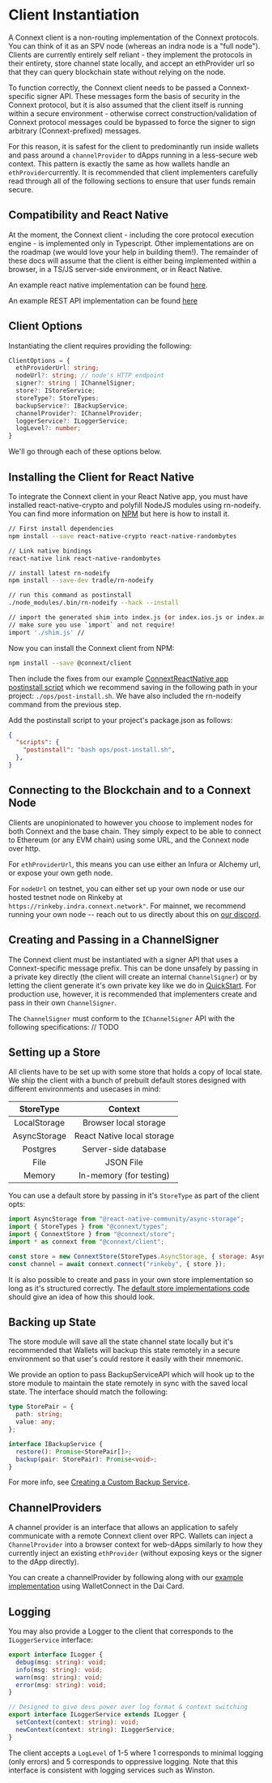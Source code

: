 # Client Instantiation

A Connext client is a non-routing implementation of the Connext protocols. You can think of it as an SPV node (whereas an indra node is a "full node"). Clients are currently entirely self reliant - they implement the protocols in their entirety, store channel state locally, and accept an ethProvider url so that they can query blockchain state without relying on the node.

To function correctly, the Connext client needs to be passed a Connext-specific signer API. These messages form the basis of security in the Connext protocol, but it is also assumed that the client itself is running within a secure environment - otherwise correct construction/validation of Connext protocol messages could be bypassed to force the signer to sign arbitrary (Connext-prefixed) messages.

For this reason, it is safest for the client to predominantly run inside wallets and pass around a `channelProvider` to dApps running in a less-secure web context. This pattern is exactly the same as how wallets handle an `ethProvider`currently. It is recommended that client implementers carefully read through all of the following sections to ensure that user funds remain secure.

## Compatibility and React Native

At the moment, the Connext client - including the core protocol execution engine - is implemented only in Typescript. Other implementations are on the roadmap (we would love your help in building them!). The remainder of these docs will assume that the client is either being implemented within a browser, in a TS/JS server-side environment, or in React Native.

An example react native implementation can be found [here](https://github.com/ConnextProject/ConnextReactNative).

An example REST API implementation can be found [here](https://github.com/ConnextProject/rest-api-client)

## Client Options

Instantiating the client requires providing the following:

```typescript
ClientOptions = {
  ethProviderUrl: string;
  nodeUrl?: string; // node's HTTP endpoint
  signer?: string | IChannelSigner;
  store?: IStoreService;
  storeType?: StoreTypes;
  backupService?: IBackupService;
  channelProvider?: IChannelProvider;
  loggerService?: ILoggerService;
  logLevel?: number;
}
```

We'll go through each of these options below.

## Installing the Client for React Native

To integrate the Connext client in your React Native app, you must have installed react-native-crypto and polyfill NodeJS modules using rn-nodeify. You can find more information on [NPM](https://www.npmjs.com/package/react-native-crypto) but here is how to install it.

```sh
// First install dependencies
npm install --save react-native-crypto react-native-randombytes

// Link native bindings
react-native link react-native-randombytes

// install latest rn-nodeify
npm install --save-dev tradle/rn-nodeify

// run this command as postinstall
./node_modules/.bin/rn-nodeify --hack --install

// import the generated shim into index.js (or index.ios.js or index.android.js)
// make sure you use `import` and not require! 
import './shim.js' // 
```

Now you can install the Connext client from NPM:

```sh
npm install --save @connext/client
```

Then include the fixes from our example [ConnextReactNative app postinstall script](https://github.com/ConnextProject/ConnextReactNative/blob/master/ops/post-install.sh) which we recommend saving in the following path in your project: `./ops/post-install.sh`. We have also included the rn-nodeify command from the previous step.

Add the postinstall script to your project's package.json as follows:

```json
{
  "scripts": {
    "postinstall": "bash ops/post-install.sh",
  },
}
```

## Connecting to the Blockchain and to a Connext Node
Clients are unopinionated to however you choose to implement nodes for both Connext and the base chain. They simply expect to be able to connect to Ethereum (or any EVM chain) using some URL, and the Connext node over http.

For `ethProviderUrl`, this means you can use either an Infura or Alchemy url, or expose your own geth node.

For `nodeUrl` on testnet, you can either set up your own node or use our hosted testnet node on Rinkeby at `https://rinkeby.indra.connext.network"`. For mainnet, we recommend running your own node -- reach out to us directly about this on [our discord](https://discord.gg/VPVVFMd).

## Creating and Passing in a ChannelSigner
The Connext client must be instantiated with a signer API that uses a Connext-specific message prefix. This can be done unsafely by passing in a private key directly (the client will create an internal `ChannelSigner`) or by letting the client generate it's own private key like we do in [QuickStart](https://docs.connext.network/en/latest/user/quickStart.html). For production use, however, it is recommended that implementers create and pass in their own `ChannelSigner`.

The `ChannelSigner` must conform to the `IChannelSigner` API with the following specifications:
// TODO

## Setting up a Store

All clients have to be set up with some store that holds a copy of local state. We ship the client with a bunch of prebuilt default stores designed with different environments and usecases in mind:

|     StoreType     |     Context    | 
|:------------:|:--------------:|
| LocalStorage |     Browser local storage    |
| AsyncStorage |  React Native local storage  | 
|   Postgres   | Server-side database |
|    File      |    JSON File   |
|   Memory     |    In-memory (for testing) |

You can use a default store by passing in it's `StoreType` as part of the client opts:

```javascript
import AsyncStorage from "@react-native-community/async-storage";
import { StoreTypes } from "@connext/types";
import { ConnextStore } from "@connext/store";
import * as connext from "@connext/client";

const store = new ConnextStore(StoreTypes.AsyncStorage, { storage: AsyncStorage });
const channel = await connext.connect("rinkeby", { store });
```

It is also possible to create and pass in your own store implementation so long as it's structured correctly. The [default store implementations code](https://github.com/ConnextProject/indra/tree/staging/modules/store) should give an idea of how this should look.

## Backing up State

The store module will save all the state channel state locally but it's recommended that Wallets will backup this state remotely in a secure environment so that user's could restore it easily with their mnemonic.

We provide an option to pass BackupServiceAPI which will hook up to the store module to maintain the state remotely in sync with the saved local state. The interface should match the following:

```typescript
type StorePair = {
  path: string;
  value: any;
};

interface IBackupService {
  restore(): Promise<StorePair[]>;
  backup(pair: StorePair): Promise<void>;
}
```

For more info, see [Creating a Custom Backup Service](https://docs.connext.network/en/latest/user/advanced.html#creating-a-custom-backup-service).

## ChannelProviders
A channel provider is an interface that allows an application to safely communicate with a remote Connext client over RPC. Wallets can inject a `ChannelProvider` into a browser context for web-dApps similarly to how they currently inject an existing `ethProvider` (without exposing keys or the signer to the dApp directly).

You can create a channelProvider by following along with our [example implementation](https://github.com/ConnextProject/indra/blob/staging/modules/daicard/src/utils/wc.js) using WalletConnect in the Dai Card.

## Logging
You may also provide a Logger to the client that corresponds to the `ILoggerService` interface: 

```typescript
export interface ILogger {
  debug(msg: string): void;
  info(msg: string): void;
  warn(msg: string): void;
  error(msg: string): void;
}

// Designed to give devs power over log format & context switching
export interface ILoggerService extends ILogger {
  setContext(context: string): void;
  newContext(context: string): ILoggerService;
}
```
The client accepts a `LogLevel` of 1-5 where 1 corresponds to minimal logging (only errors) and 5 corresponds to oppressive logging. Note that this interface is consistent with logging services such as Winston.
